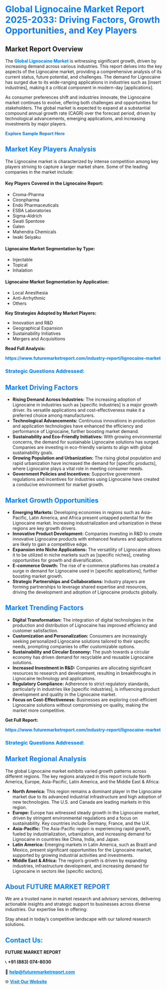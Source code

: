 <h1 style="color: #007BFF;">Global Lignocaine Market Report 2025-2033: Driving Factors, Growth Opportunities, and Key Players</h1>

<section id="overview">
<h2>Market Report Overview</h2>
<p>The <a href="https://www.futuremarketreport.com/industry-report/lignocaine-market" style="color: #007BFF; text-decoration: none;"><strong>Global Lignocaine Market</strong></a> is witnessing significant growth, driven by increasing demand across various industries. This report delves into the key aspects of the Lignocaine market, providing a comprehensive analysis of its current status, future potential, and challenges. The demand for Lignocaine has surged due to its wide-ranging applications in industries such as [insert industries], making it a critical component in modern-day [applications].</p>
<p>As consumer preferences shift and industries innovate, the Lignocaine market continues to evolve, offering both challenges and opportunities for stakeholders. The global market is expected to expand at a substantial compound annual growth rate (CAGR) over the forecast period, driven by technological advancements, emerging applications, and increasing investments by major players.</p>
</section>

<section id="overview">
<p><a href="https://www.futuremarketreport.com/request-sample/reportId=63602" style="color: #007BFF; text-decoration: none;"><strong>Explore Sample Report Here</strong></a></p>
</section>

<section id="key-players">
<h2 style="color: #007BFF;">Market Key Players Analysis</h2>
<p>The Lignocaine market is characterized by intense competition among key players striving to capture a larger market share. Some of the leading companies in the market include:</p>
<h4>Key Players Covered in the Lignocaine Report:</h4>
<ul><li>Croma-Pharma</li><li>Cironpharma</li><li>Endo Pharmaceuticals</li><li>ESBA Laboratories</li><li>Sigma-Aldrich</li><li>Swati Spentose</li><li>Galen</li><li>Mahendra Chemicals</li><li>Iwaki Seiyaku</li></ul>
<h4>Lignocaine Market Segmentation by Type:</h4>
<ul><li>Injectable</li><li>Topical</li><li>Inhalation</li></ul>

<h4>Lignocaine Market Segmentation by Application:</h4>
<ul><li>Local Anesthesia</li><li>Anti-Arrhythmic</li><li>Others</li></ul>
<p><strong>Key Strategies Adopted by Market Players:</strong></p>
<ul>
<li>Innovation and R&D</li>
<li>Geographical Expansion</li>
<li>Sustainability Initiatives</li>
<li>Mergers and Acquisitions</li>
</ul>
</section>

<section>
<p><strong>Read Full Analysis: </strong></p><a href="https://www.futuremarketreport.com/industry-report/lignocaine-market" style="color: #007BFF; text-decoration: none;"><strong>https://www.futuremarketreport.com/industry-report/lignocaine-market</strong></a>
<h3 style="color: #007BFF;">Strategic Questions Addressed:</h3>
</section>

<section id="driving-factors">
<h2 style="color: #007BFF;">Market Driving Factors</h2>
<ul>
<li><strong>Rising Demand Across Industries:</strong> The increasing adoption of Lignocaine in industries such as [specific industries] is a major growth driver. Its versatile applications and cost-effectiveness make it a preferred choice among manufacturers.</li>
<li><strong>Technological Advancements:</strong> Continuous innovations in production and application technologies have enhanced the efficiency and performance of Lignocaine, further boosting market demand.</li>
<li><strong>Sustainability and Eco-Friendly Initiatives:</strong> With growing environmental concerns, the demand for sustainable Lignocaine solutions has surged. Companies are investing in eco-friendly variants to align with global sustainability goals.</li>
<li><strong>Growing Population and Urbanization:</strong> The rising global population and rapid urbanization have increased the demand for [specific products], where Lignocaine plays a vital role in meeting consumer needs.</li>
<li><strong>Government Policies and Incentives:</strong> Supportive government regulations and incentives for industries using Lignocaine have created a conducive environment for market growth.</li>
</ul>
</section>

<section id="growth-opportunities">
<h2 style="color: #007BFF;">Market Growth Opportunities</h2>
<ul>
<li><strong>Emerging Markets:</strong> Developing economies in regions such as Asia-Pacific, Latin America, and Africa present untapped potential for the Lignocaine market. Increasing industrialization and urbanization in these regions are key growth drivers.</li>
<li><strong>Innovative Product Development:</strong> Companies investing in R&D to create innovative Lignocaine products with enhanced features and applications are likely to gain a competitive edge.</li>
<li><strong>Expansion into Niche Applications:</strong> The versatility of Lignocaine allows it to be utilized in niche markets such as [specific niches], creating opportunities for growth and diversification.</li>
<li><strong>E-commerce Growth:</strong> The rise of e-commerce platforms has created a surge in demand for Lignocaine used in [specific applications], further boosting market growth.</li>
<li><strong>Strategic Partnerships and Collaborations:</strong> Industry players are forming partnerships to leverage shared expertise and resources, driving the development and adoption of Lignocaine products globally.</li>
</ul>
</section>

<section id="trending-factors">
<h2 style="color: #007BFF;">Market Trending Factors</h2>
<ul>
<li><strong>Digital Transformation:</strong> The integration of digital technologies in the production and distribution of Lignocaine has improved efficiency and customer satisfaction.</li>
<li><strong>Customization and Personalization:</strong> Consumers are increasingly seeking personalized Lignocaine solutions tailored to their specific needs, prompting companies to offer customizable options.</li>
<li><strong>Sustainability and Circular Economy:</strong> The push towards a circular economy has driven demand for recyclable and reusable Lignocaine solutions.</li>
<li><strong>Increased Investment in R&D:</strong> Companies are allocating significant resources to research and development, resulting in breakthroughs in Lignocaine technology and applications.</li>
<li><strong>Regulatory Compliance:</strong> Adherence to strict regulatory standards, particularly in industries like [specific industries], is influencing product development and quality in the Lignocaine market.</li>
<li><strong>Focus on Cost-Effectiveness:</strong> Businesses are exploring cost-efficient Lignocaine solutions without compromising on quality, making the market more competitive.</li>
</ul>
</section>

<section>
<p><strong>Get Full Report: </strong></p><a href="https://www.futuremarketreport.com/industry-report/lignocaine-market" style="color: #007BFF; text-decoration: none;"><strong>https://www.futuremarketreport.com/industry-report/lignocaine-market</strong></a>
<h3 style="color: #007BFF;">Strategic Questions Addressed:</h3>
</section>


<section id="regional-analysis">
<h2 style="color: #007BFF;">Market Regional Analysis</h2>
<p>The global Lignocaine market exhibits varied growth patterns across different regions. The key regions analyzed in this report include North America, Europe, Asia-Pacific, Latin America, and the Middle East & Africa:</p>
<ul>
<li><strong>North America:</strong> This region remains a dominant player in the Lignocaine market due to its advanced industrial infrastructure and high adoption of new technologies. The U.S. and Canada are leading markets in this region.</li>
<li><strong>Europe:</strong> Europe has witnessed steady growth in the Lignocaine market, driven by stringent environmental regulations and a focus on sustainability. Key countries include Germany, France, and the U.K.</li>
<li><strong>Asia-Pacific:</strong> The Asia-Pacific region is experiencing rapid growth, fueled by industrialization, urbanization, and increasing demand for Lignocaine in countries like China, India, and Japan.</li>
<li><strong>Latin America:</strong> Emerging markets in Latin America, such as Brazil and Mexico, present significant opportunities for the Lignocaine market, supported by growing industrial activities and investments.</li>
<li><strong>Middle East & Africa:</strong> The region’s growth is driven by expanding industries, infrastructure development, and increasing demand for Lignocaine in sectors like [specific sectors].</li>
</ul>
</section>

<footer>
<h2 style="color: #007BFF;">About FUTURE MARKET REPORT</h2>
<p>We are a trusted name in market research and advisory services, delivering actionable insights and strategic support to businesses across diverse industries. Our expertise lies in offering:</p>

<p>Stay ahead in today’s competitive landscape with our tailored research solutions.</p>

<h2 style="color: #007BFF;">Contact Us:</h2>
<p><strong>FUTURE MARKET REPORT</strong></p>
<p>📞 <strong>+91 (883) 074-8030</strong></p>
<p>📧 <strong><a href="mailto:help@futuremarketreport.com" style="color: #007BFF;">help@futuremarketreport.com</a></strong></p>
<p>🌐 <strong><a href="https://www.futuremarketreport.com/" style="color: #007BFF;">Visit Our Website</a></strong></p>
</footer>